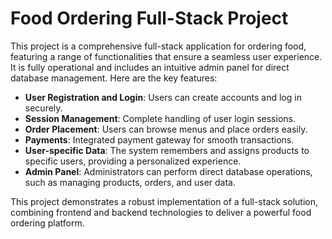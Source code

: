 # Food Ordering Full-Stack Project

This project is a comprehensive full-stack application for ordering food, featuring a range of functionalities that ensure a seamless user experience. It is fully operational and includes an intuitive admin panel for direct database management. Here are the key features:

- **User Registration and Login**: Users can create accounts and log in securely.
- **Session Management**: Complete handling of user login sessions.
- **Order Placement**: Users can browse menus and place orders easily.
- **Payments**: Integrated payment gateway for smooth transactions.
- **User-specific Data**: The system remembers and assigns products to specific users, providing a personalized experience.
- **Admin Panel**: Administrators can perform direct database operations, such as managing products, orders, and user data.

This project demonstrates a robust implementation of a full-stack solution, combining frontend and backend technologies to deliver a powerful food ordering platform.

